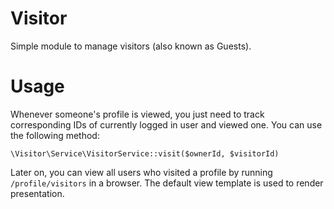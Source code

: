 
Visitor
======

Simple module to manage visitors (also known as Guests).

# Usage

Whenever someone's profile is viewed, you just need to track corresponding IDs of currently logged in user and viewed one. You can use the following method:

`\Visitor\Service\VisitorService::visit($ownerId, $visitorId)`

Later on, you can view all users who visited a profile by running `/profile/visitors` in a browser. The default view template is used to render presentation.